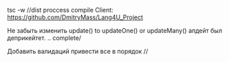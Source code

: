 tsc -w //dist proccess compile
Client:
https://github.com/DmitryMass/Lang4U_Project

<!-- 10.11 -->

Не забыть изменить update() to updateOne() or updateMany()
апдейт был деприкейтет. .. complete/

Добавить валидаций привести все в порядок //
